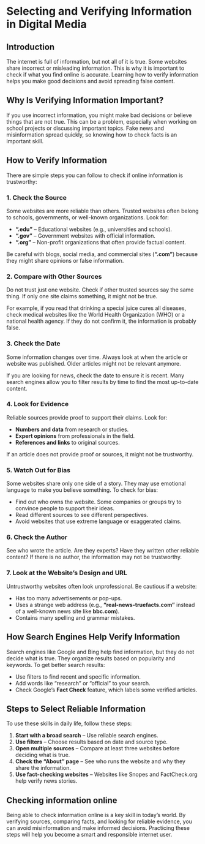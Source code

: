 # Selecting and Verifying Information in Digital Media

## Introduction

The internet is full of information, but not all of it is true. Some websites share incorrect or misleading information. This is why it is important to check if what you find online is accurate. Learning how to verify information helps you make good decisions and avoid spreading false content.

## Why Is Verifying Information Important?

If you use incorrect information, you might make bad decisions or believe things that are not true. This can be a problem, especially when working on school projects or discussing important topics. Fake news and misinformation spread quickly, so knowing how to check facts is an important skill.

## How to Verify Information

There are simple steps you can follow to check if online information is trustworthy:

### 1. **Check the Source**

Some websites are more reliable than others. Trusted websites often belong to schools, governments, or well-known organizations. Look for:

- **“.edu”** – Educational websites (e.g., universities and schools).
- **“.gov”** – Government websites with official information.
- **“.org”** – Non-profit organizations that often provide factual content.

Be careful with blogs, social media, and commercial sites (**“.com”**) because they might share opinions or false information.

### 2. **Compare with Other Sources**

Do not trust just one website. Check if other trusted sources say the same thing. If only one site claims something, it might not be true.

For example, if you read that drinking a special juice cures all diseases, check medical websites like the World Health Organization (WHO) or a national health agency. If they do not confirm it, the information is probably false.

### 3. **Check the Date**

Some information changes over time. Always look at when the article or website was published. Older articles might not be relevant anymore.

If you are looking for news, check the date to ensure it is recent. Many search engines allow you to filter results by time to find the most up-to-date content.

### 4. **Look for Evidence**

Reliable sources provide proof to support their claims. Look for:

- **Numbers and data** from research or studies.
- **Expert opinions** from professionals in the field.
- **References and links** to original sources.

If an article does not provide proof or sources, it might not be trustworthy.

### 5. **Watch Out for Bias**
Some websites share only one side of a story. They may use emotional language to make you believe something. To check for bias:

- Find out who owns the website. Some companies or groups try to convince people to support their ideas.
- Read different sources to see different perspectives.
- Avoid websites that use extreme language or exaggerated claims.

### 6. **Check the Author**

See who wrote the article. Are they experts? Have they written other reliable content? If there is no author, the information may not be trustworthy.

### 7. **Look at the Website’s Design and URL**

Untrustworthy websites often look unprofessional. Be cautious if a website:

- Has too many advertisements or pop-ups.
- Uses a strange web address (e.g., **“real-news-truefacts.com”** instead of a well-known news site like **bbc.com**).
- Contains many spelling and grammar mistakes.

## How Search Engines Help Verify Information

Search engines like Google and Bing help find information, but they do not decide what is true. They organize results based on popularity and keywords. To get better search results:

- Use filters to find recent and specific information.
- Add words like “research” or “official” to your search.
- Check Google’s **Fact Check** feature, which labels some verified articles.

## Steps to Select Reliable Information

To use these skills in daily life, follow these steps:

1. **Start with a broad search** – Use reliable search engines.
2. **Use filters** – Choose results based on date and source type.
3. **Open multiple sources** – Compare at least three websites before deciding what is true.
4. **Check the “About” page** – See who runs the website and why they share the information.
5. **Use fact-checking websites** – Websites like Snopes and FactCheck.org help verify news stories.

## Checking information online

Being able to check information online is a key skill in today’s world. By verifying sources, comparing facts, and looking for reliable evidence, you can avoid misinformation and make informed decisions. Practicing these steps will help you become a smart and responsible internet user.

